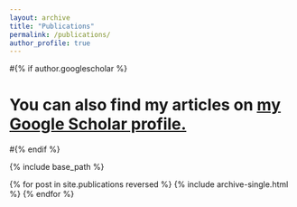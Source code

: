 ```yaml
---
layout: archive
title: "Publications"
permalink: /publications/
author_profile: true
---
```


#{% if author.googlescholar %}
#  You can also find my articles on <u><a href="{{author.googlescholar}}">my Google Scholar profile</a>.</u>
#{% endif %}

{% include base_path %}

{% for post in site.publications reversed %}
  {% include archive-single.html %}
{% endfor %}
